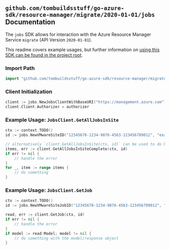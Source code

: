 
## `github.com/tombuildsstuff/go-azure-sdk/resource-manager/migrate/2020-01-01/jobs` Documentation

The `jobs` SDK allows for interaction with the Azure Resource Manager Service `migrate` (API Version `2020-01-01`).

This readme covers example usages, but further information on [using this SDK can be found in the project root](https://github.com/tombuildsstuff/go-azure-sdk/tree/main/docs).

### Import Path

```go
import "github.com/tombuildsstuff/go-azure-sdk/resource-manager/migrate/2020-01-01/jobs"
```


### Client Initialization

```go
client := jobs.NewJobsClientWithBaseURI("https://management.azure.com")
client.Client.Authorizer = authorizer
```


### Example Usage: `JobsClient.GetAllJobsInSite`

```go
ctx := context.TODO()
id := jobs.NewVMwareSiteID("12345678-1234-9876-4563-123456789012", "example-resource-group", "vmwareSiteValue")

// alternatively `client.GetAllJobsInSite(ctx, id)` can be used to do batched pagination
items, err := client.GetAllJobsInSiteComplete(ctx, id)
if err != nil {
	// handle the error
}
for _, item := range items {
	// do something
}
```


### Example Usage: `JobsClient.GetJob`

```go
ctx := context.TODO()
id := jobs.NewVMwareSiteJobID("12345678-1234-9876-4563-123456789012", "example-resource-group", "vmwareSiteValue", "jobValue")

read, err := client.GetJob(ctx, id)
if err != nil {
	// handle the error
}
if model := read.Model; model != nil {
	// do something with the model/response object
}
```
